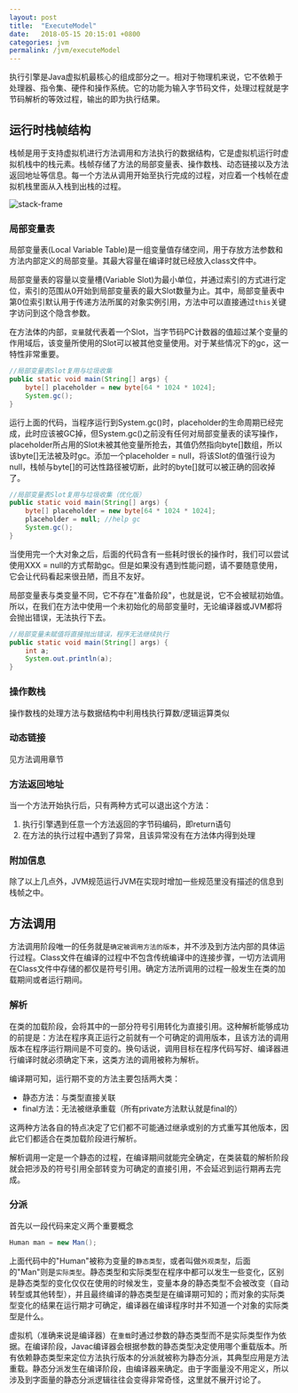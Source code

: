 ```yaml
---
layout: post
title:  "ExecuteModel"
date:   2018-05-15 20:15:01 +0800
categories: jvm
permalink: /jvm/executeModel
---
```


执行引擎是Java虚拟机最核心的组成部分之一。相对于物理机来说，它不依赖于处理器、指令集、硬件和操作系统。它的功能为输入字节码文件，处理过程就是字节码解析的等效过程，输出的即为执行结果。

## 运行时栈帧结构
栈帧是用于支持虚拟机进行方法调用和方法执行的数据结构，它是虚拟机运行时虚拟机栈中的栈元素。栈帧存储了方法的局部变量表、操作数栈、动态链接以及方法返回地址等信息。每一个方法从调用开始至执行完成的过程，对应着一个栈帧在虚拟机栈里面从入栈到出栈的过程。

![stack-frame](../resources/img/stack-frame.png)

### 局部变量表
局部变量表(Local Variable Table)是一组变量值存储空间，用于存放方法参数和方法内部定义的局部变量。其最大容量在编译时就已经放入class文件中。

局部变量表的容量以变量槽(Variable Slot)为最小单位，并通过索引的方式进行定位，索引的范围从0开始到局部变量表的最大Slot数量为止。其中，局部变量表中第0位索引默认用于传递方法所属的对象实例引用，方法中可以直接通过`this`关键字访问到这个隐含参数。

在方法体的内部，`变量`就代表着一个Slot，当字节码PC计数器的值超过某个变量的作用域后，该变量所使用的Slot可以被其他变量使用。对于某些情况下的gc，这一特性非常重要。
```java
//局部变量表Slot复用与垃圾收集
public static void main(String[] args) {
    byte[] placeholder = new byte[64 * 1024 * 1024];
    System.gc();
}
```

运行上面的代码，当程序运行到System.gc()时，placeholder的生命周期已经完成，此时应该被GC掉，但System.gc()之前没有任何对局部变量表的读写操作，placeholder所占用的Slot未被其他变量所抢去，其值仍然指向byte[]数组，所以该byte[]无法被及时gc。添加一个placeholder = null，将该Slot的值强行设为null，栈帧与byte[]的可达性路径被切断，此时的byte[]就可以被正确的回收掉了。

```java
//局部变量表Slot复用与垃圾收集（优化版）
public static void main(String[] args) {
    byte[] placeholder = new byte[64 * 1024 * 1024];
    placeholder = null; //help gc
    System.gc();
}
```

当使用完一个大对象之后，后面的代码含有一些耗时很长的操作时，我们可以尝试使用XXX = null的方式帮助gc。但是如果没有遇到性能问题，请不要随意使用，它会让代码看起来很丑陋，而且不友好。

局部变量表与类变量不同，它不存在"准备阶段"，也就是说，它不会被赋初始值。所以，在我们在方法中使用一个未初始化的局部变量时，无论编译器或JVM都将会抛出错误，无法执行下去。
```java
//局部变量未赋值将直接抛出错误，程序无法继续执行
public static void main(String[] args) {
    int a;
    System.out.println(a);
}
```

### 操作数栈
操作数栈的处理方法与数据结构中利用栈执行算数/逻辑运算类似

### 动态链接
见方法调用章节

### 方法返回地址
当一个方法开始执行后，只有两种方式可以退出这个方法：

1. 执行引擎遇到任意一个方法返回的字节码编码，即return语句
2. 在方法的执行过程中遇到了异常，且该异常没有在方法体内得到处理

### 附加信息
除了以上几点外，JVM规范运行JVM在实现时增加一些规范里没有描述的信息到栈帧之中。

## 方法调用
方法调用阶段唯一的任务就是`确定被调用方法的版本`，并不涉及到方法内部的具体运行过程。Class文件在编译的过程中不包含传统编译中的连接步骤，一切方法调用在Class文件中存储的都仅是符号引用。确定方法所调用的过程一般发生在类的加载期间或者运行期间。

### 解析
在类的加载阶段，会将其中的一部分符号引用转化为直接引用。这种解析能够成功的前提是：方法在程序真正运行之前就有一个可确定的调用版本，且该方法的调用版本在程序运行期间是不可变的。换句话说，调用目标在程序代码写好、编译器进行编译时就必须确定下来，这类方法的调用被称为解析。

编译期可知，运行期不变的方法主要包括两大类：

 * 静态方法：与类型直接关联
 * final方法：无法被继承重载（所有private方法默认就是final的）

这两种方法各自的特点决定了它们都不可能通过继承或别的方式重写其他版本，因此它们都适合在类加载阶段进行解析。

解析调用一定是一个静态的过程，在编译期间就能完全确定，在类装载的解析阶段就会把涉及的符号引用全部转变为可确定的直接引用，不会延迟到运行期再去完成。

### 分派
首先以一段代码来定义两个重要概念

```java
Human man = new Man();
```

上面代码中的"Human"被称为变量的`静态类型`，或者叫做`外观类型`，后面的"Man"则是`实际类型`。静态类型和实际类型在程序中都可以发生一些变化，区别是静态类型的变化仅仅在使用的时候发生，变量本身的静态类型不会被改变（自动转型或其他转型），并且最终编译的静态类型是在编译期可知的；而对象的实际类型变化的结果在运行期才可确定，编译器在编译程序时并不知道一个对象的实际类型是什么。

虚拟机（准确来说是编译器）在`重载`时通过参数的静态类型而不是实际类型作为依据。在编译阶段，Javac编译器会根据参数的静态类型决定使用哪个重载版本。所有依赖静态类型来定位方法执行版本的分派就被称为静态分派，其典型应用是方法重载。静态分派发生在编译阶段，由编译器来确定。由于字面量没不用定义，所以涉及到字面量的静态分派逻辑往往会变得非常奇怪，这里就不展开讨论了。